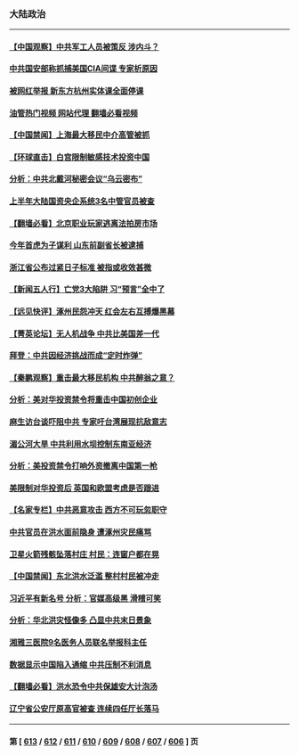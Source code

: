 ### 大陆政治
---
#### [【中国观察】中共军工人员被策反 涉内斗？](../../pages/ncid277/n14052296.md?08112045) 
#### [中共国安部称抓捕美国CIA间谍 专家析原因](../../pages/ncid277/n14052322.md?08112045) 
#### [被网红举报 新东方杭州实体课全面停课](../../pages/ncid277/n14052279.md?08112045) 
#### [油管热门视频 网站代理 翻墙必看视频](http://138.2.39.72:81/youtube.html?epic-marker?08112045)
#### [【中国禁闻】上海最大移民中介高管被抓](../../pages/ncid277/n14051575.md?08112045) 
#### [【环球直击】白宫限制敏感技术投资中国](../../pages/ncid277/n14050820.md?08112045) 
#### [分析：中共北戴河秘密会议“乌云密布”](../../pages/ncid277/n14052113.md?08112045) 
#### [上半年大陆国资央企系统3名中管官员被查](../../pages/ncid277/n14052064.md?08112045) 
#### [【翻墙必看】北京职业玩家逃离法拍房市场](../../pages/ncid277/n14052006.md?08112045) 
#### [今年首虎为子谋利 山东前副省长被逮捕](../../pages/ncid277/n14052029.md?08112045) 
#### [浙江省公布过紧日子标准 被指或收效甚微](../../pages/ncid277/n14051899.md?08112045) 
#### [【新闻五人行】亡党3大陷阱 习“预言”全中了](../../pages/ncid277/n14051887.md?08112045) 
#### [【远见快评】涿州民怨冲天 红会左右互搏爆黑幕](../../pages/ncid277/n14051877.md?08112045) 
#### [【菁英论坛】无人机战争 中共比美国差一代](../../pages/ncid277/n14051882.md?08112045) 
#### [拜登：中共因经济挑战而成“定时炸弹”](../../pages/ncid277/n14051890.md?08112045) 
#### [【秦鹏观察】重击最大移民机构 中共醉翁之意？](../../pages/ncid277/n14051840.md?08112045) 
#### [分析：美对华投资禁令将重击中国初创企业](../../pages/ncid277/n14051779.md?08112045) 
#### [麻生访台谈吓阻中共 专家吁台湾展现抗敌意志](../../pages/ncid277/n14051645.md?08112045) 
#### [湄公河大旱 中共利用水坝控制东南亚经济](../../pages/ncid277/n14051766.md?08112045) 
#### [分析：美投资禁令打响外资撤离中国第一枪](../../pages/ncid277/n14051756.md?08112045) 
#### [美限制对华投资后 英国和欧盟考虑是否跟进](../../pages/ncid277/n14051755.md?08112045) 
#### [【名家专栏】中共恶意攻击 西方不可玩忽职守](../../pages/ncid277/n14050919.md?08112045) 
#### [中共官员在洪水面前隐身 遭涿州灾民痛骂](../../pages/ncid277/n14051709.md?08112045) 
#### [卫星火箭残骸坠落村庄 村民：连窗户都在晃](../../pages/ncid277/n14051531.md?08112045) 
#### [【中国禁闻】东北洪水泛滥 整村村民被冲走](../../pages/ncid277/n14050818.md?08112045) 
#### [习近平有新名号 分析：官媒高级黑 滑稽可笑](../../pages/ncid277/n14051296.md?08112045) 
#### [分析：华北洪灾怪像多 凸显中共末日景象](../../pages/ncid277/n14051102.md?08112045) 
#### [湘雅三医院9名医务人员联名举报科主任](../../pages/ncid277/n14051262.md?08112045) 
#### [数据显示中国陷入通缩 中共压制不利消息](../../pages/ncid277/n14051266.md?08112045) 
#### [【翻墙必看】洪水恐令中共保雄安大计泡汤](../../pages/ncid277/n14051259.md?08112045) 
#### [辽宁省公安厅原高官被查 连续四任厅长落马](../../pages/ncid277/n14051206.md?08112045) 

---
#### 第 [ [613](./613.md?08112045) / [612](./612.md?08112045) / [611](./611.md?08112045) / [610](./610.md?08112045) / [609](./609.md?08112045) / [608](./608.md?08112045) / [607](./607.md?08112045) / [606](./606.md?08112045) ] 页
